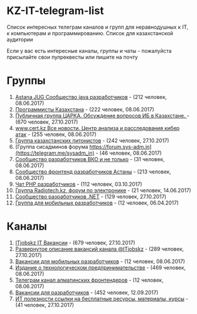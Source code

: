 # KZ-IT-telegram-list

Список интересных телеграм каналов и групп для неравнодушных к IT, к компьютерам и программированию. Список для казахстанской аудитории

Если у вас есть интересные каналы, группы и чаты - пожалуйста присылайте свои пулреквесты или пишите на почту

# Группы

1. [Astana JUG Cообщество java разработчиков](https://t.me/astanajug) - (212 человек, 08.06.2017)
2. [Программисты Казахстана](https://t.me/devkz) - (222 человек, 08.06.2017)
3. [Публичная группа ЦАРКА. Обсуждение вопросов ИБ в Казахстане. ](https://t.me/cyberseckz) - (670 человек, 27.10.2017)
4. [www.cert.kz Все новости. Центр анализа и расследования кибер атак](https://t.me/certkznews) - (255 человек, 08.06.2017)
5. [Группа казахстанских питонистов](https://t.me/python_kz) - (242 человек, 27.10.2017)
6. [Группа сисадминов форума https://forum.sys-adm.in](https://telegram.me/sysadm_in) - (46 человек, 08.06.2017)
7. [Сообщество разработчиков ВКО и не только](https://t.me/vko_devs) - (31 человек, 08.06.2017)
8. [Сообщество фронтенд разработчиков Астаны](https://t.me/astfrontend) - (213 человек, 08.06.2017)
9. [Чат PHP разработчиков](https://t.me/phpdevconf) - (112 человек, 03.10.2017)
10. [Группа Radiotech.kz, форум по электронике](https://t.me/joinchat/AAAAAAi_jbKtAEblVtrZyw) - (21 человек, 14.06.2017)
11. [Сообщество разработчиков .NET](https://t.me/dotnetgroup) - (129 человек, 27.10.2017)
12. [Группа для мобильных разработчиков](https://t.me/mobile_developers_kz) - (12 человек, 06.04.2017)

# Каналы

1. [ITjobskz IT Вакансии](https://t.me/itjobskz) - (679 человек, 27.10.2017)
2. [Развернутое описание вакансий канала @ITjobskz](https://t.me/ITjobsKZ_Full) - (289 человек, 27.10.2017)
3. [Вакансии для мобильных разработчиков](https://t.me/mobilejobskz) - (12 человек, 08.06.2017)
4. [Издание о технологическом предпринимательстве](https://t.me/techpreneurs) - (469 человек, 08.06.2017)
5. [Телеграм канал алматинских фронтендеров](https://t.me/AlmatyCSS) - (12 человек, 08.06.2017)
6. [Вакансии для разработчиков](https://t.me/devkz_jobs) - (452 человек, 12.09.2017)
7. [ИТ полезности ссылки на бесплатные ресурсы, материалы, курсы](https://t.me/DevSkills) - (41 человек, 27.10.2017)






